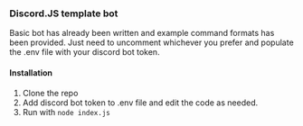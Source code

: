
### Discord.JS template bot
Basic bot has already been written and example command formats has been provided. Just need to uncomment whichever you prefer and populate the .env file with your discord bot token.

#### Installation
1. Clone the repo
2. Add discord bot token to .env file and edit the code as needed.
3. Run with `node index.js`